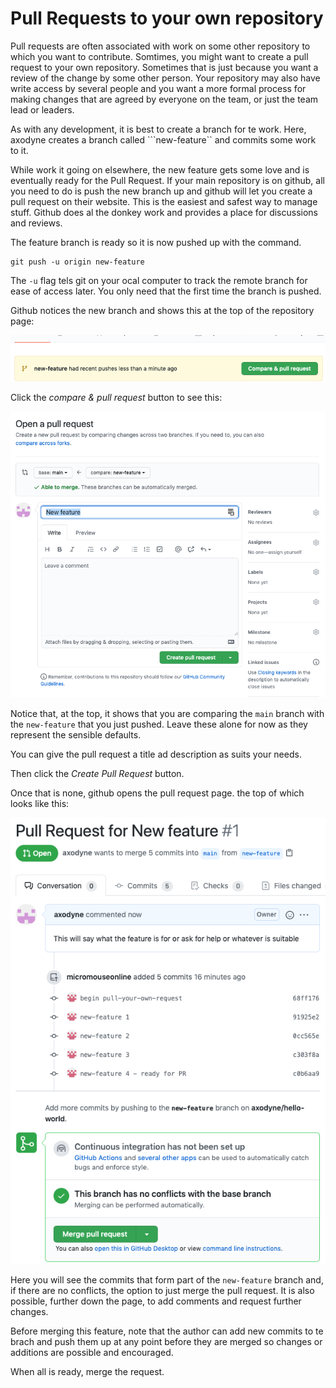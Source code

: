 # Pull Requests to your own repository

Pull requests are often associated with work on some other repository to which you want to contribute. Somtimes, you might want to create a pull request to your own repository. Sometimes that is just because you want a review of the change by some other person. Your repository may also have write access by several people and you want a more formal process for making changes that are agreed by everyone on the team, or just the team lead or leaders.

As with any development, it is best to create a branch for te work. Here, axodyne creates a branch called ```new-feature`` and commits some work to it.

While work it going on elsewhere, the new feature gets some love and is eventually ready for the Pull Request. If your main repository is on github, all you need to do is push the new branch up and github will let you create a pull request on their website. This is the easiest and safest way to manage stuff. Github does al the donkey work and provides a place for discussions and reviews.

The feature branch is ready so it is now pushed up with the command.

    git push -u origin new-feature

The ```-u``` flag tels git on your ocal computer to track the remote branch for ease of access later. You only need that the first time the branch is pushed.

Github notices the new branch and shows this at the top of the repository page:

![github sees the new branch](images/github-sees-branch.png)

Click the _compare & pull request_ button to see this:

![Open a Pull Request](images/open-a-pull-request.png)

Notice that, at the top, it shows that you are comparing the ```main``` branch with the ```new-feature``` that you just pushed. Leave these alone for now as they represent the sensible defaults.

You can give the pull request a title ad description as suits your needs.

Then click the _Create Pull Request_ button.

Once that is none, github opens the pull request page. the top of which looks like this:

![Pull Request Page](images/pull-request-page.png)

Here you will see the commits that form part of the ```new-feature``` branch and, if there are no conflicts, the option to just merge the pull request. It is also possible, further down the page, to add comments and request further changes.

Before merging this feature, note that the author can add new commits to te brach and push them up at any point before they are merged so changes or additions are possible and encouraged.

When all is ready, merge the request.

